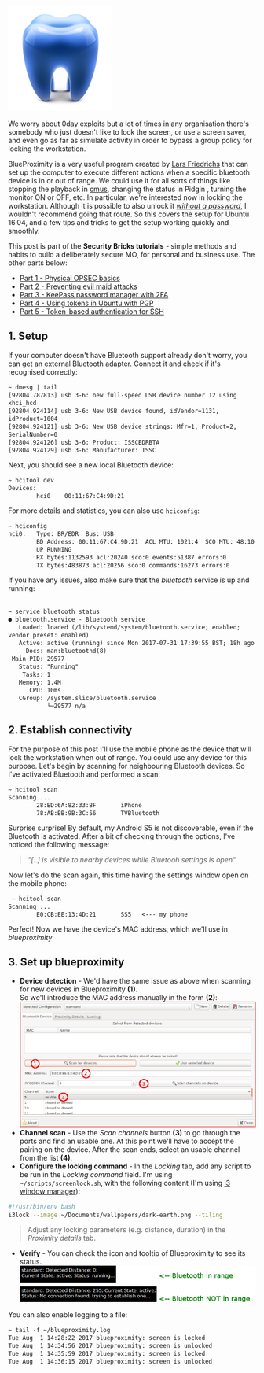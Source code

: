![Logo](/assets/images/bluetooth/bluetooth-icon.png)

We worry about 0day exploits but a lot of times in any organisation there's somebody who just doesn't like to 
lock the screen, or use a screen saver, and even go as far as simulate activity in order to bypass a group policy 
for locking the workstation. 

BlueProximity is a very useful program created by [Lars Friedrichs](mailto:larsfriedrichs@gmx.de) that can set up the computer 
to execute different actions when a specific bluetooth device is in or out of range. We could use it for all sorts of things
like stopping the playback in [cmus](cmus.github.io), changing the status in Pidgin , turning the monitor ON or OFF, etc. 
In particular, we're interested now in locking the workstation. Although it is possible to also unlock it 
[_without a password_](http://www.mljenkins.com/2016/01/24/blueproximity-on-ubuntu-14-04-lts/), 
I wouldn't recommend going that route. So this covers the setup for Ubuntu 16.04, and a few tips and tricks 
to get the setup working quickly and smoothly. 

This post is part of the **Security Bricks tutorials** - simple methods and habits
to build a deliberately secure MO, for personal and business use. The other parts below:

* [Part 1 - Physical OPSEC basics](https://livz.github.io/2017/07/02/physical-OPSEC-basics.html)
* [Part 2 - Preventing evil maid attacks](https://livz.github.io/2017/05/06/preventing-evil-maid-attacks.html)
* [Part 3 - KeePass password manager with 2FA](https://livz.github.io/2017/07/09/keepass-password-manager-with-2fa.html)
* [Part 4 - Using tokens in Ubuntu with PGP](https://livz.github.io/2017/07/17/using-tokens-in-Ubuntu-with-pgp.html)
* [Part 5 - Token-based authentication for SSH](https://livz.github.io/2017/07/25/token-based-authentication-for-ssh.html)

## 1. Setup
If your computer doesn't have Bluetooth support already don't worry, you can get an external Bluetooth adapter. 
Connect it and check if it's recognised correctly:
```
~ dmesg | tail
[92804.787813] usb 3-6: new full-speed USB device number 12 using xhci_hcd
[92804.924114] usb 3-6: New USB device found, idVendor=1131, idProduct=1004
[92804.924121] usb 3-6: New USB device strings: Mfr=1, Product=2, SerialNumber=0
[92804.924126] usb 3-6: Product: ISSCEDRBTA
[92804.924129] usb 3-6: Manufacturer: ISSC
```

Next, you should see a new local Bluetooth device:

```
~ hcitool dev
Devices:
        hci0    00:11:67:C4:9D:21
```

For more details and statistics, you can also use ```hciconfig```:
```
~ hciconfig    
hci0:   Type: BR/EDR  Bus: USB
        BD Address: 00:11:67:C4:9D:21  ACL MTU: 1021:4  SCO MTU: 48:10
        UP RUNNING 
        RX bytes:1132593 acl:20240 sco:0 events:51387 errors:0
        TX bytes:483873 acl:20256 sco:0 commands:16273 errors:0
```

If you have any issues, also make sure that the _bluetooth_ service is up and running:
```

~ service bluetooth status
● bluetooth.service - Bluetooth service
   Loaded: loaded (/lib/systemd/system/bluetooth.service; enabled; vendor preset: enabled)
   Active: active (running) since Mon 2017-07-31 17:39:55 BST; 18h ago
     Docs: man:bluetoothd(8)
 Main PID: 29577
   Status: "Running"
    Tasks: 1
   Memory: 1.4M
      CPU: 10ms
   CGroup: /system.slice/bluetooth.service
           └─29577 n/a
```

## 2. Establish connectivity

For the purpose of this post I'll use the mobile phone as the device that will lock the workstation when out of range. 
You could use any device for this purpose. Let's begin by scanning for neighbouring Bluetooth devices. So I've activated Bluetooth and performed a scan:
```
~ hcitool scan                   
Scanning ...
        28:ED:6A:82:33:BF       iPhone
        78:AB:BB:9B:3C:56       TVBluetooth
```
Surprise surprise! By default, my Android S5 is not discoverable, even if the Bluetooth is activated. After a bit of checking through the options, I've noticed the following message:
> _"[..] is visible to nearby devices while Bluetooh settings is open"_

Now let's do the scan again, this time having the settings window open on the mobile phone:
```
 ~ hcitool scan
Scanning ...
        E0:CB:EE:13:4D:21       SS5   <--- my phone
```

Perfect! Now we have the device's MAC address, which we'll use in _blueproximity_

## 3. Set up blueproximity

* **Device detection** - We'd have the same issue as above when scanning for new devices in Blueproximity **(1)**.  
So we'll introduce the MAC address manually in the form **(2)**:
![Blueproximity form](/assets/images/bluetooth/blueprox.png)
* **Channel scan** - Use the _Scan channels_ button **(3)** to go through the ports and find an usable one. 
At this point we'll have to accept the pairing on the device. After the scan ends, select an usable channel from the list **(4)**.
* **Configure the locking command** - In the _Locking_ tab, add any script to be run in the _Locking command_ field. I'm using ```~/scripts/screenlock.sh```, with the following content (I'm using [i3 window manager](https://i3wm.org/)):
```bash
#!/usr/bin/env bash
i3lock --image ~/Documents/wallpapers/dark-earth.png --tiling
```
> Adjust any locking parameters (e.g. distance, duration) in the _Proximity details_ tab. 
* **Verify** - You can check the icon and tooltip of Blueproximity to see its status.
   ![Tooltips](/assets/images/bluetooth/blueprox-rundisc.png)

You can also enable logging to a file:
```
~ tail -f ~/blueproximity.log
Tue Aug  1 14:28:22 2017 blueproximity: screen is locked
Tue Aug  1 14:34:56 2017 blueproximity: screen is unlocked
Tue Aug  1 14:35:59 2017 blueproximity: screen is locked
Tue Aug  1 14:36:15 2017 blueproximity: screen is unlocked
```
